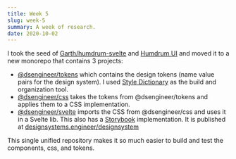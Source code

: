 ```yaml
---
title: Week 5
slug: week-5
summary: A week of research.
date: 2020-10-02
---
```


I took the seed of [Garth/humdrum-svelte](https://github.com/GarthDB/humdrum-svelte) and [Humdrum UI](https://github.com/GarthDB/humdrum-ui) and moved it to a new monorepo that contains 3 projects:

- [@dsengineer/tokens](https://www.npmjs.com/package/@dsengineer/tokens) which contains the design tokens (name value pairs for the design system). I used [Style Dictionary](https://amzn.github.io/style-dictionary/) as the build and organization tool.
- [@dsengineer/css](https://www.npmjs.com/package/@dsengineer/css) takes the tokens from @dsengineer/tokens and applies them to a CSS implementation.
- [@dsengineer/svelte](https://www.npmjs.com/package/@dsengineer/svelte) imports the CSS from @dsengineer/css and uses it in a Svelte lib. This also has a [Storybook](https://storybook.js.org/) implementation. It is published at [designsystems.engineer/designsystem](https://designsystems.engineer/designsystem)

This single unified repository makes it so much easier to build and test the components, css, and tokens.
